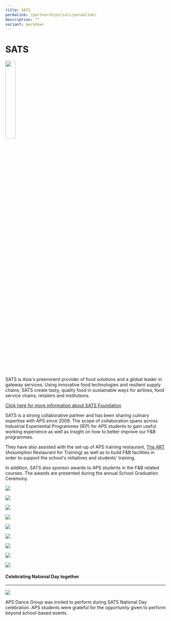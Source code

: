 ```yaml
---
title: SATS
permalink: /partnerships/sats/permalink/
description: ""
variant: markdown
---
```

SATS
====
<img src="/images/SATS/SATS.jpg" style="width:25%" align="left">

<br clear="left">

SATS is Asia's preeminent provider of food solutions and a global leader in gateway services. Using innovative food technologies and resilient supply chains, SATS create tasty, quality food in sustainable ways for airlines, food service chains, retailers and institutions.

[Click here for more information about SATS Foundation](https://www.sats.com.sg/sustainability/sats-foundation)

SATS is a strong collaborative partner and has been sharing culinary expertise with APS since 2009. The scope of collaboration spans across Industrial Experiential Programmes (IEP) for APS students to gain useful working experience as well as insight on how to better improve our F&amp;B programmes.

They have also assisted with the set-up of APS training restaurant, [The ART](https://www.aps.edu.sg/the-art/) (Assumption Restaurant for Training) as well as to build F&amp;B facilities in order to support the school's initiatives and students' training. 

In addition, SATS also sponsor awards to APS students in the F&amp;B related courses. The awards are presented during the annual School Graduation Ceremony.

![](/images/SATS/1_sats%20achievement%20award_bp.jpg)

![](/images/SATS/2_sats%20best%20progress%20award_bp.jpg)

![](/images/SATS/3_sats%20character%20award_bp.jpg)

![](/images/SATS/4_sats%20achievement%20award_cs.jpg)

![](/images/SATS/5_sats%20best%20progress%20award_cs.jpg)

![](/images/SATS/6_sats%20character%20award_cs.jpg)

![](/images/SATS/7_sats%20achievement%20award_hs.jpg)

![](/images/SATS/8_sats%20best%20progress%20award_hs.jpg)

![](/images/SATS/9_sats%20character%20award_hs.jpg)




#### Celebrating National Day together
---------------------------------------------------


![](/images/SATS/aps%20dance%20group%202.jpg)

APS Dance Group was invited to perform during SATS National Day celebration. APS students were grateful for the opportunity given to perform beyond school-based events.